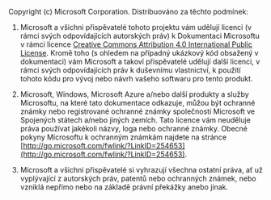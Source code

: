 Copyright (c) Microsoft Corporation.  Distribuováno za těchto podmínek:
 
1. Microsoft a všichni přispěvatelé tohoto projektu vám udělují licenci (v rámci svých odpovídajících autorských práv) k Dokumentaci Microsoftu v rámci licence [Creative Commons Attribution 4.0 International Public License](http://creativecommons.org/licenses/by/4.0/legalcode).  Kromě toho (s ohledem na případný ukázkový kód obsažený v dokumentaci) vám Microsoft a takoví přispěvatelé udělují další licenci, v rámci svých odpovídajících práv k duševnímu vlastnictví, k použití tohoto kódu pro vývoj nebo návrh vašeho softwaru pro tento produkt.
 
2.  Microsoft, Windows, Microsoft Azure a/nebo další produkty a služby Microsoftu, na které tato dokumentace odkazuje, můžou být ochranné známky nebo registrované ochranné známky společnosti Microsoft ve Spojených státech a/nebo jiných zemích. Tato licence vám neuděluje práva používat jakékoli názvy, loga nebo ochranné známky. Obecné pokyny Microsoftu k ochranným známkám najdete na stránce [http://go.microsoft.com/fwlink/?LinkID=254653](http://go.microsoft.com/fwlink/?LinkID=254653).
 
3.  Microsoft a všichni přispěvatelé si vyhrazují všechna ostatní práva, ať už vyplývající z autorských práv, patentů nebo ochranných známek, nebo vzniklá nepřímo nebo na základě právní překážky anebo jinak.
